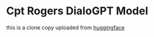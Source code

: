 # Cpt Rogers DialoGPT Model

this is a clone copy uploaded from <a href="https://huggingface.co/rhollings/DialoGPT_small_steverogers">huggingface</a>
